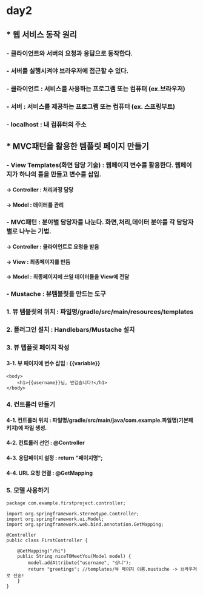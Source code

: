 # day2
## * 웹 서비스 동작 원리
### - 클라이언트와 서버의 요청과 응답으로 동작한다.
### - 서버를 실행시켜야 브라우저에 접근할 수 있다.
### - 클라이언트 : 서비스를 사용하는 프로그램 또는 컴퓨터 (ex.브라우저)
### - 서버 : 서비스를 제공하는 프로그램 또는 컴퓨터 (ex. 스프링부트)
### - localhost : 내 컴퓨터의 주소
## * MVC패턴을 활용한 템플릿 페이지 만들기
### - View Templates(화면 담당 기술) : 웹페이지 변수를 활용한다. 웹페이지가 하나의 틀을 만들고 변수를 삽입.
#### -> Controller : 처리과정 담당
#### -> Model : 데이터를 관리
### - MVC패턴 : 분야별 담당자를 나눈다. 화면,처리,데이터 분야를 각 담당자 별로 나누는 기법.
#### -> Controller : 클라이언트로 요청을 받음
#### -> View : 최종페이지를 만듬
#### -> Model : 최종페이지에 쓰일 데이터들을 View에 전달
### - Mustache : 뷰템블릿을 만드는 도구
### 1. 뷰 템블릿의 위치 : 파일명/gradle/src/main/resources/templates
### 2. 플러그인 설치 : Handlebars/Mustache 설치
### 3. 뷰 텝플릿 페이지 작성
#### 3-1. 뷰 페이지에 변수 삽입 : {{variable}} 
```
<body>
    <h1>{{username}}님, 반갑습니다!</h1>
</body>
```
### 4. 컨트롤러 만들기
#### 4-1. 컨트롤러 위치 : 파일명/gradle/src/main/java/com.example.파일명(기본패키지)에 파일 생성.
#### 4-2. 컨트롤러 선언 : @Controller
#### 4-3. 응답페이지 설정 : return "페이지명";
#### 4-4. URL 요청 연결 : @GetMapping
### 5. 모델 사용하기
```
package com.example.firstproject.controller;

import org.springframework.stereotype.Controller;
import org.springframework.ui.Model;
import org.springframework.web.bind.annotation.GetMapping;

@Controller
public class FirstController {

    @GetMapping("/hi")
    public String niceTOMeetYou(Model model) {
        model.addAttribute("username", "싱니");
        return "greetings"; //templates/뷰 페이지 이름.mustache -> 브라우저로 전송!
    }
}
```
